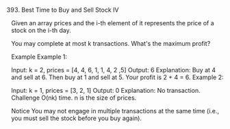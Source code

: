 393. Best Time to Buy and Sell Stock IV

Given an array prices and the i-th element of it represents the price of a stock on the i-th day.

You may complete at most k transactions. What's the maximum profit?

Example
Example 1:

Input: k = 2, prices = [4, 4, 6, 1, 1, 4, 2 ,5]
Output: 6
Explanation: Buy at 4 and sell at 6. Then buy at 1 and sell at 5. Your profit is 2 + 4 = 6.
Example 2:

Input: k = 1, prices = [3, 2, 1]
Output: 0
Explanation: No transaction.
Challenge
O(nk) time. n is the size of prices.

Notice
You may not engage in multiple transactions at the same time (i.e., you must sell the stock before you buy again).

